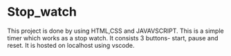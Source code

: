 # Stop_watch

This project is done by using HTML,CSS and JAVAVSCRIPT.
This is a simple timer which works as a stop watch. It consists 3 buttons- start, pause and reset. 
It is hosted on localhost using vscode.
